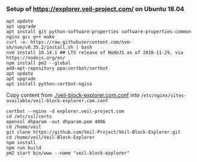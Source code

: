 ### Setup of https://explorer.veil-project.com/ on Ubuntu 18.04

    apt update
    apt upgrade
    apt install git python-software-properties software-properties-common nginx gcc g++ make
    curl -o- https://raw.githubusercontent.com/nvm-sh/nvm/v0.35.2/install.sh | bash
    nvm install 10.14.1 ## LTS release of NodeJS as of 2018-11-29, via https://nodejs.org/en/
    npm install pm2 --global
    add-apt-repository ppa:certbot/certbot
    apt update
    apt upgrade
    apt install python-certbot-nginx
    
Copy content from [./veil-block-explorer.com.conf](./veil-block-explorer.conf) into `/etc/nginx/sites-available/veil-block-explorer.com.conf`

    certbot --nginx -d explorer.veil-project.com
    cd /etc/ssl/certs
    openssl dhparam -out dhparam.pem 4096
    cd /home/veil
    git clone https://github.com/Veil-Project/Veil-Block-Explorer.git
    cd /home/veil/Veil-Block-Explorer
    npm install
    npm run build
    pm2 start bin/www --name "veil-block-explorer"
